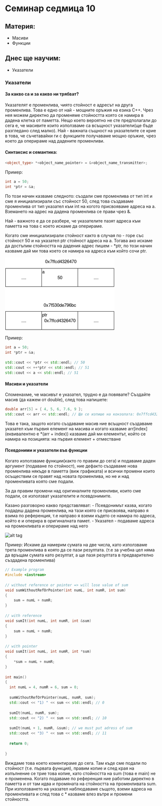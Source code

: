 # Семинар седмица 10

## Материя:
 - Масиви
 - Функции

## Днес ще научим:
 - Указатели

### Указатели
#### За какво са и за какво ни трябват?
Указателят е променлива, чиято стойност е адресът на друга променлива. Това е едно от най - мощните оръжия на езика C++. Чрез нея можем директно да променяме стойността която се намира в дадена  клетка от паметта. Нещо което вероятно не сте предполагали до сега е, че масивите които използваме са всъщност указатели(ще бъде разгледано след малко). Най - важната същност на указателите се крие в това, че съчетавайки ги с функциите получаваме мощно оръжие, чрез което да оперираме над дадените променливи.


#### Синтаксис и семантика:
```c++
<object_type> *<object_name_pointer> = &<object_name_transmitter>;
```	
Пример:

```c++
int a = 50;
int *ptr = &a;
```
По този начин казваме следното: създали сме променлива от тип int и сме я инициализирали със стойност 50, след това създаваме променлива от тип указател към int на когото присвояваме адреса на а. Вземането на адрес на дадена променлива се прави чрез &.

Най - важното е да се разбере, че указателите пазят адреса към паметта на това с което искаме да оперираме.

Когато сме инициализирали стойност както в случая по - горе със стойност 50 и на указател ptr стойност адреса на а. Тогава ако искаме да достъпим стойността на дадения адрес пишем - *ptr, по този начин казваме дай ми това което се намира на адреса към който сочи ptr.

![alt tag](https://github.com/GeorgiMinkov/FMI_IS_UP_1_2016/blob/master/week12/MemoryPointer.png)

Пример:
```c++
int a = 50;
int *ptr = &a;

std::cout << *ptr << std::endl; // 50
std::cout << ++*ptr << std::endl; // 51
std::cout << a << std::endl; // 51

```

#### Масиви и указатели
Споменахме, че масивът е указател, трудно е да повявате? Създайте масив (да кажем от double), след това напишете:
```c++
double arr[5] = { 4, 5, 6, 7.6, 9 };
std::cout << arr << std::endl; // Ще се изпише на конзолата: 0x7ffcd4326470 
```
Това е така, защото когато създаваме масив ние всъщност създаваме указател към първия елемент на масива и когато казваме arr[index] (еквивалентно е *(arr + index)) казваме дай ми елементът, който се намира на позицията: на първия елемент + отместване

#### Псевдоними и указатели във функции
Когато използваме функции(както го правим до сега) и подаваме даден аргумент (подаване по стойност), ние дефакто създаваме нова променлива някъде в паметта (виж графиката) и всички промени които осъществим се правят над новата променлива, но не и над променливата която сме подали.

За да правим промени над оригиналните променливи, които сме подали, се използват указателите и псевдонимите. 

Казано разговорно какво представляват:
	- Псевдонимът казва, когато подадеш дадена променлива, на тази която се присвоява, направо я взима по референция, т.е направо я вземи където се намира по адреса, който е и оперира в оригиналната памет.
	- Указател - подаваме адреса на променливата и оперираме над него

![alt tag](https://github.com/GeorgiMinkov/FMI_IS_UP_1_2016/blob/master/week12/1Diagram.png)

Пример: Искаме да намерим сумата на две числа, като използваме трета променлива в която да се пази резултата. (т.е за учебна цел няма да връщам сумата като резултат, а ще пазя резултата в предварително създадена променлива)

```c++
// Example program
#include <iostream>

// without reference or pointer => will lose value of sum
void sumWithoutRefOrPointer(int numL, int numR, int sum)
{
    sum = numL + numR;
}

// with reference
void sumIt(int numL, int numR, int &sum)
{
    sum = numL + numR;
}

// with pointer
void sumIt(int numL, int numR, int *sum)
{
    *sum = numL + numR;
}

int main()
{
  int numL = 4, numR = 6, sum = 0;
  
  sumWithoutRefOrPointer(numL, numR, sum);
  std::cout << "1) " << sum << std::endl; // 0
  
  sumIt(numL, numR, sum);
  std::cout << "2) " << sum << std::endl; // 10
  
  sumIt(numL + 1, numR, &sum); // we must put adress of sum
  std::cout << "3) " << sum << std::endl; // 11

  return 0;

}
```

Виждаме това което коментираме до сега. Там къде сме подали по стойност (т.е. първата функция), правим копие и след края на изпълнение се трие това копие, като стойността на sum (това е main) не е променена.
Когато подаваме по референция ние работим директно в паметта и от там идва и промяната на стойността на променливата sum.
При използването на указател наблюдаваме същото, вземи адреса на променливата и след това с * казваме влез вътре и промени стойността.
